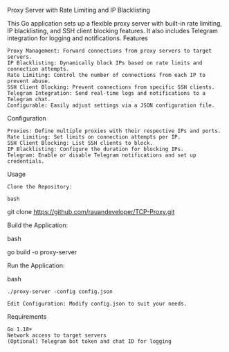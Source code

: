 Proxy Server with Rate Limiting and IP Blacklisting

This Go application sets up a flexible proxy server with built-in rate limiting, IP blacklisting, and SSH client blocking features. It also includes Telegram integration for logging and notifications.
Features

    Proxy Management: Forward connections from proxy servers to target servers.
    IP Blacklisting: Dynamically block IPs based on rate limits and connection attempts.
    Rate Limiting: Control the number of connections from each IP to prevent abuse.
    SSH Client Blocking: Prevent connections from specific SSH clients.
    Telegram Integration: Send real-time logs and notifications to a Telegram chat.
    Configurable: Easily adjust settings via a JSON configuration file.

Configuration

    Proxies: Define multiple proxies with their respective IPs and ports.
    Rate Limiting: Set limits on connection attempts per IP.
    SSH Client Blocking: List SSH clients to block.
    IP Blacklisting: Configure the duration for blocking IPs.
    Telegram: Enable or disable Telegram notifications and set up credentials.

Usage

    Clone the Repository:

    bash

git clone https://github.com/rauandeveloper/TCP-Proxy.git

Build the Application:

bash

go build -o proxy-server

Run the Application:

bash

    ./proxy-server -config config.json

    Edit Configuration: Modify config.json to suit your needs.

Requirements

    Go 1.18+
    Network access to target servers
    (Optional) Telegram bot token and chat ID for logging
